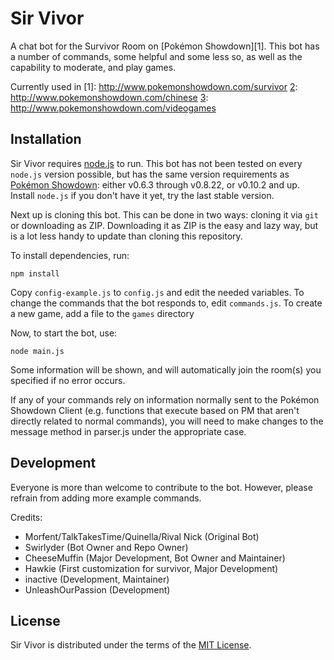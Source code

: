 Sir Vivor
====================

A chat bot for the Survivor Room on [Pokémon Showdown][1]. This bot has a number of commands, some helpful and some less so, as well as the capability to moderate, and play games. 

Currently used in
  [1]: http://www.pokemonshowdown.com/survivor
  [2]: http://www.pokemonshowdown.com/chinese
  [3]: http://www.pokemonshowdown.com/videogames


Installation
------------

Sir Vivor requires [node.js][2] to run.
This bot has not been tested on every `node.js` version possible, but has the same version requirements as [Pokémon Showdown][3]: either v0.6.3 through v0.8.22, or v0.10.2 and up.
Install `node.js` if you don't have it yet, try the last stable version.

Next up is cloning this bot. This can be done in two ways: cloning it via `git` or downloading as ZIP.
Downloading it as ZIP is the easy and lazy way, but is a lot less handy to update than cloning this repository.

To install dependencies, run:

    npm install

Copy `config-example.js` to `config.js` and edit the needed variables.
To change the commands that the bot responds to, edit `commands.js`.
To create a new game, add a file to the `games` directory

Now, to start the bot, use:

    node main.js

Some information will be shown, and will automatically join the room(s) you specified if no error occurs.

  [2]: http://nodejs.org/
  [3]: https://github.com/Zarel/Pokemon-Showdown

If any of your commands rely on information normally sent to the Pokémon Showdown Client (e.g. functions that execute based on PM that aren't directly related to normal commands), you will need to make changes to the message method in parser.js under the appropriate case.

Development
-----------

Everyone is more than welcome to contribute to the bot.
However, please refrain from adding more example commands.

Credits:
 - Morfent/TalkTakesTime/Quinella/Rival Nick (Original Bot)
 - Swirlyder (Bot Owner and Repo Owner)
 - CheeseMuffin (Major Development, Bot Owner and Maintainer)
 - Hawkie (First customization for survivor, Major Development)
 - inactive (Development, Maintainer)
 - UnleashOurPassion (Development)
 

License
-------

Sir Vivor is distributed under the terms of the [MIT License][5].

  [5]: https://github.com/Swirlyder/I-m-a-sirvivor/blob/master/workspace%20sir%20vivor/README.md
